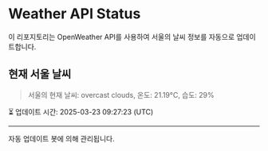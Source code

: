 
# Weather API Status

이 리포지토리는 OpenWeather API를 사용하여 서울의 날씨 정보를 자동으로 업데이트합니다.

## 현재 서울 날씨
> 서울의 현재 날씨: overcast clouds, 온도: 21.19°C, 습도: 29%

⏳ 업데이트 시간: 2025-03-23 09:27:23 (UTC)

---
자동 업데이트 봇에 의해 관리됩니다.
